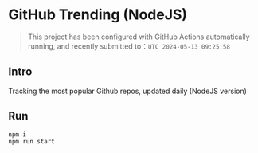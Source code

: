 # GitHub Trending (NodeJS)

> This project has been configured with GitHub Actions automatically running, and recently submitted to：`UTC 2024-05-13 09:25:58`

## Intro

Tracking the most popular Github repos, updated daily (NodeJS version)

## Run

```bash
npm i
npm run start
```
